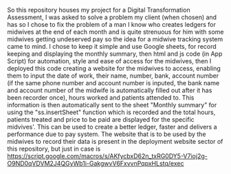So this repository houses my project for a Digital Transformation Assessment, I was asked to solve a problem my client (when chosen) and has so I chose to fix the problem of a man I know who creates ledgers for midwives at the end of each month and is quite strenuous for him with some midwives getting undeserved pay so the idea for a midwive tracking system came to mind.
I chose to keep it simple and use Google sheets, for record keeping and displaying the monthly summary, then html and js code (in App Script) for automation, style and ease of access for the midwives, then I deployed this code creating a website for the midwives to access, enabling them to input the date of work, their name, number, bank, account number (if the same phone number and account number is inputed, the bank name and account number of the midwife is automatically filled out after it has been recorder once), hours worked and patients attended to. This information is then automatically sent to the sheet "Monthly summary" for using the "ss.insertSheet" function which is recorded and the total hours, patients treated and price to be paid are displayed for the specific midvives'.
This can be used to create a better ledger, faster and delivers a performance due to pay system.
The website that is to be used by the midwives to record their data is present in the deployment website sector of this repository, but just in case is https://script.google.com/macros/s/AKfycbxD62n_txRG0DY5-V7ioj2g-O9ND0qVDVM2J4QGyWb1i-GakgwvV6FxvvnPqpxHLstq/exec
